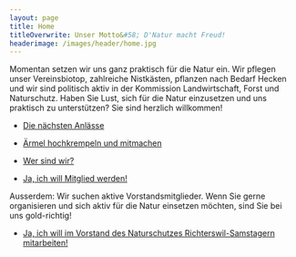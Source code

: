 ```yaml
---
layout: page
title: Home
titleOverwrite: Unser Motto&#58; D'Natur macht Freud!
headerimage: /images/header/home.jpg
---
```


Momentan setzen wir uns ganz praktisch für die Natur ein. Wir pflegen unser Vereinsbiotop, zahlreiche Nistkästen, pflanzen nach Bedarf Hecken und wir sind politisch aktiv in der Kommission Landwirtschaft, Forst und Naturschutz. Haben Sie Lust, sich für die Natur einzusetzen und uns praktisch zu unterstützen? Sie sind herzlich willkommen!

* [Die nächsten Anlässe](/news/)
* [Ärmel hochkrempeln und mitmachen](/aktiv-werden-mitmachen/)
* [Wer sind wir?](/ueber-uns/)

* [Ja, ich will Mitglied werden!](/mitglied-werden/)

Ausserdem: Wir suchen aktive Vorstandsmitglieder. Wenn Sie gerne organisieren und sich aktiv für die Natur einsetzen möchten, sind Sie bei uns gold-richtig!

* [Ja, ich will im Vorstand des Naturschutzes Richterswil-Samstagern mitarbeiten!][praesident-email]

[praesident-email]: mailto:ratnaweera@naturschutz-r-s.ch
